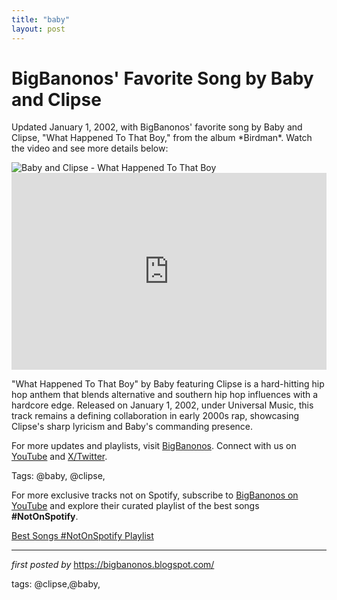 ```yaml
---
title: "baby"
layout: post
---
```

<!-- Post Title -->
<h1 >BigBanonos' Favorite Song by Baby and Clipse</h1> <!-- Introductory Text -->
<p >Updated January 1, 2002, with BigBanonos' favorite song by Baby and Clipse, "What Happened To That Boy," from the album *Birdman*. Watch the video and see more details below:</p> <!-- Featured Image -->
<div > <img src="https://i.ytimg.com/vi/MX6rC1krGp0/mqdefault.jpg" alt="Baby and Clipse - What Happened To That Boy" />
</div> <!-- YouTube Video Embed -->
<div > <iframe width="100%" height="315" src="https://www.youtube.com/embed/MX6rC1krGp0" title="Baby ft. Clipse - What Happened To That Boy" frameborder="0" allow="accelerometer; autoplay; clipboard-write; encrypted-media; gyroscope; picture-in-picture; web-share" referrerpolicy="strict-origin-when-cross-origin" allowfullscreen></iframe>
</div> <!-- Song Information -->
<div > <p>"What Happened To That Boy" by Baby featuring Clipse is a hard-hitting hip hop anthem that blends alternative and southern hip hop influences with a hardcore edge. Released on January 1, 2002, under Universal Music, this track remains a defining collaboration in early 2000s rap, showcasing Clipse's sharp lyricism and Baby's commanding presence.</p>
</div> <!-- Footer Links -->
<div > <p>For more updates and playlists, visit <a href="https://bigbanonos.blogspot.com/" target="_blank">BigBanonos</a>. Connect with us on <a href="https://www.youtube.com/@BigBanonos" target="_blank">YouTube</a> and <a href="https://x.com/bigbanonos" target="_blank">X/Twitter</a>.</p>
</div> <!-- Tags -->
<p >Tags: @baby, @clipse,</p>


<!--Subscribe and Playlist Links-->
<div>
    <p>For more exclusive tracks not on Spotify, subscribe to <a href="https://www.youtube.com/@BigBanonos" target="_blank">BigBanonos on YouTube</a> and explore their curated playlist of the best songs <strong>#NotOnSpotify</strong>.</p>
    <p><a href="https://www.youtube.com/playlist?list=PLtuNtuTatqI0kFahUCbtbfenC_ET5O_tr" target="_blank">Best Songs #NotOnSpotify Playlist<br /></a></p></div>

<hr />

<p><em>first posted by</em> <a href="https://bigbanonos.blogspot.com/" rel="noopener" target="_new">https://bigbanonos.blogspot.com/</a></p>

<p>tags: @clipse,@baby,</p>
